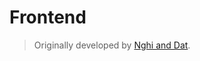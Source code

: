 # Frontend

> Originally developed by [Nghi and Dat](https://github.com/integration-project-hk241/url-shortener-fe).  
